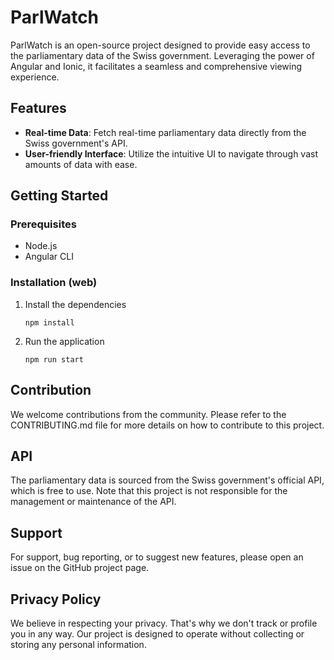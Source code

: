 # ParlWatch

ParlWatch is an open-source project designed to provide easy access to the parliamentary data of the Swiss government. Leveraging the power of Angular and Ionic, it facilitates a seamless and comprehensive viewing experience.

## Features

- **Real-time Data**: Fetch real-time parliamentary data directly from the Swiss government's API.
- **User-friendly Interface**: Utilize the intuitive UI to navigate through vast amounts of data with ease.

## Getting Started

### Prerequisites

- Node.js
- Angular CLI

### Installation (web)

1. Install the dependencies
   ```
   npm install
   ```
2. Run the application
   ```
   npm run start
   ```

## Contribution

We welcome contributions from the community. Please refer to the CONTRIBUTING.md file for more details on how to contribute to this project.

## API

The parliamentary data is sourced from the Swiss government's official API, which is free to use. Note that this project is not responsible for the management or maintenance of the API.

## Support

For support, bug reporting, or to suggest new features, please open an issue on the GitHub project page.

## Privacy Policy

We believe in respecting your privacy. That's why we don't track or profile you in any way. Our project is designed to operate without collecting or storing any personal information.
